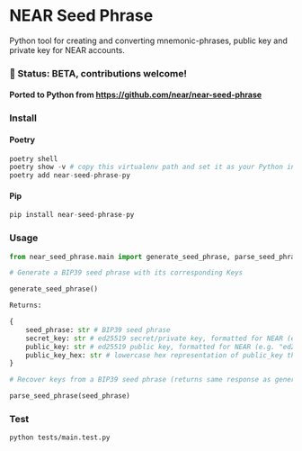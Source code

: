 # NEAR Seed Phrase

Python tool for creating and converting mnemonic-phrases, public key and private key for NEAR accounts.

### 🚨 Status: BETA, contributions welcome!

#### Ported to Python from https://github.com/near/near-seed-phrase
### Install

#### Poetry
```py
poetry shell
poetry show -v # copy this virtualenv path and set it as your Python interpreter 
poetry add near-seed-phrase-py
```

#### Pip
```py
pip install near-seed-phrase-py
```

### Usage
```py
from near_seed_phrase.main import generate_seed_phrase, parse_seed_phrase

# Generate a BIP39 seed phrase with its corresponding Keys

generate_seed_phrase()

Returns:

{
    seed_phrase: str # BIP39 seed phrase
    secret_key: str # ed25519 secret/private key, formatted for NEAR (e.g. "ed25519:[SECRET_KEY]")
    public_key: str # ed25519 public key, formatted for NEAR (e.g. "ed25519:[PUBLIC_KEY]")
    public_key_hex: str # lowercase hex representation of public_key that can be used as an implicit account ID; see https://docs.near.org/integrator/implicit-accounts
} 

# Recover keys from a BIP39 seed phrase (returns same response as generate_seed_phrase())

parse_seed_phrase(seed_phrase)

```

### Test

```
python tests/main.test.py
```


